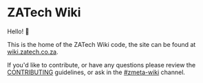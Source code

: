 # ZATech Wiki

Hello! :wave:

This is the home of the ZATech Wiki code, the site can be found at [wiki.zatech.co.za](https://wiki.zatech.co.za).

If you'd like to contribute, or have any questions please review the [CONTRIBUTING](CONTRIBUTING.md) guidelines, or ask in the [#zmeta-wiki](https://app.slack.com/client/T03A23LJR/C01BXDMFG0P) channel.
